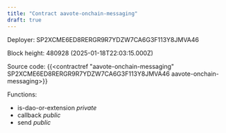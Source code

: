 ```yaml
---
title: "Contract aavote-onchain-messaging"
draft: true
---
```

Deployer: SP2XCME6ED8RERGR9R7YDZW7CA6G3F113Y8JMVA46


 



Block height: 480928 (2025-01-18T22:03:15.000Z)

Source code: {{<contractref "aavote-onchain-messaging" SP2XCME6ED8RERGR9R7YDZW7CA6G3F113Y8JMVA46 aavote-onchain-messaging>}}

Functions:

* is-dao-or-extension _private_
* callback _public_
* send _public_
